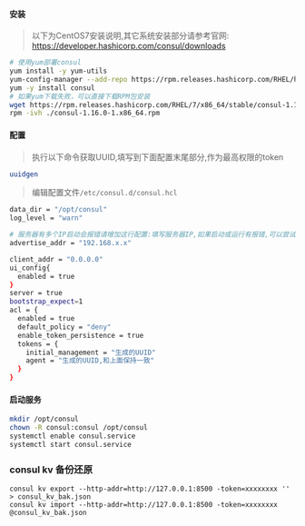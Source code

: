 #### 安装
> 以下为CentOS7安装说明,其它系统安装部分请参考官网:
> https://developer.hashicorp.com/consul/downloads
```bash
# 使用yum部署consul
yum install -y yum-utils
yum-config-manager --add-repo https://rpm.releases.hashicorp.com/RHEL/hashicorp.repo
yum -y install consul
# 如果yum下载失败，可以直接下载RPM包安装
wget https://rpm.releases.hashicorp.com/RHEL/7/x86_64/stable/consul-1.16.0-1.x86_64.rpm
rpm -ivh ./consul-1.16.0-1.x86_64.rpm
``` 

#### 配置
> 执行以下命令获取UUID,填写到下面配置末尾部分,作为最高权限的token
```bash
uuidgen
```
> 编辑配置文件`/etc/consul.d/consul.hcl`
```bash
data_dir = "/opt/consul"
log_level = "warn"

# 服务器有多个IP启动会报错请增加这行配置:填写服务器IP,如果启动或运行有报错,可以尝试去掉这行
advertise_addr = "192.168.x.x"

client_addr = "0.0.0.0"
ui_config{
  enabled = true
}
server = true
bootstrap_expect=1
acl = {
  enabled = true
  default_policy = "deny"
  enable_token_persistence = true
  tokens = {
    initial_management = "生成的UUID"
    agent = "生成的UUID,和上面保持一致"
  }
}
```

#### 启动服务

```bash
mkdir /opt/consul
chown -R consul:consul /opt/consul
systemctl enable consul.service
systemctl start consul.service
```

### consul kv 备份还原
```
consul kv export --http-addr=http://127.0.0.1:8500 -token=xxxxxxxx '' > consul_kv_bak.json
consul kv import --http-addr=http://127.0.0.1:8500 -token=xxxxxxxx @consul_kv_bak.json
```
